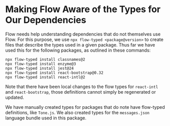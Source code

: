 # Making Flow Aware of the Types for Our Dependencies

Flow needs help understanding dependencies that do not themselves use Flow. For
this purpose, we use `npx flow-typed <package@version>` to create files that
describe the types used in a given package. Thus far we have used this for the
following packages, as outlined in these commands:

```shell
npx flow-typed install classnames@2
npx flow-typed install enzyme@3
npx flow-typed install jest@24
npx flow-typed install react-bootstrap@0.32
npx flow-typed install react-intl@2
```

Note that there have been local changes to the flow types for `react-intl` and
`react-bootstrap`, those definitions cannot simply be regenerated or updated.

We have manually created types for packages that do note have flow-typed
definitions, like `Tone.js`. We also created types for the `messages.json`
language bundle used in this package.
